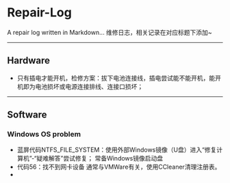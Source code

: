 # Repair-Log
A repair log written in Markdown...
维修日志，相关记录在对应标题下添加~

---

## Hardware
+ 只有插电才能开机，检修方案：拔下电池连接线，插电尝试能不能开机，能开机即为电池损坏或电源连接排线、连接口损坏；


---
## Software
### Windows OS problem
+ 蓝屏代码NTFS_FILE_SYSTEM：使用外部Windows镜像（U盘）进入“修复计算机”-“疑难解答”尝试修复；
  常备Windows镜像启动盘
+ 代码56：找不到网卡设备
  通常与VMWare有关，使用CCleaner清理注册表。
+ 
